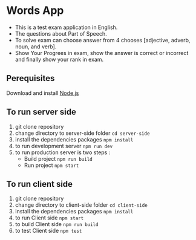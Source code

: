 # Words App

- This is a test exam application in English.
- The questions about Part of Speech.
- To solve exam can choose answer from 4 chooses [adjective, adverb, noun, and verb].
- Show Your Progrees in exam, show the answer is correct or incorrect and finally show your rank in exam.

## Perequisites

Download and install [Node.js](https://nodejs.org/en/download/)

## To run server side 

1. git clone repository
2. change directory to server-side folder `cd server-side`
3. install the dependencies packages `npm install`
4. to run development server `npm run dev`
5. to run production server is two steps :
    - Build project `npm run build`
    - Run project `npm start`


## To run client side 

1. git clone repository
2. change directory to client-side folder `cd client-side`
3. install the dependencies packages `npm install`
4. to run Client side `npm start`
5. to build Client side `npm run build`
6. to test Client side `npm test`
